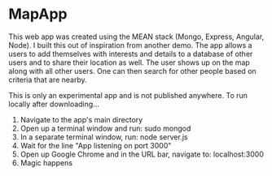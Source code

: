 # MapApp

This web app was created using the MEAN stack (Mongo, Express, Angular, Node). I built this out of inspiration from another demo. The app allows a users to add themselves with interests and details to a database of other users and to share their location as well. The user shows up on the map along with all other users. One can then search for other people based on criteria that are nearby. 

This is only an experimental app and is not published anywhere. To run locally after downloading...

1. Navigate to the app's main directory
2. Open up a terminal window and run: sudo mongod
3. In a separate terminal window, run: node server.js
4. Wait for the line "App listening on port 3000"
5. Open up Google Chrome and in the URL bar, navigate to: localhost:3000
6. Magic happens
